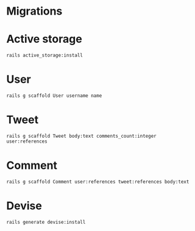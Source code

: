 # Migrations

# Active storage
```
rails active_storage:install
```

# User
```console
rails g scaffold User username name
```
# Tweet
```console
rails g scaffold Tweet body:text comments_count:integer user:references
```
# Comment
```console
rails g scaffold Comment user:references tweet:references body:text
```

# Devise
```
rails generate devise:install
```
